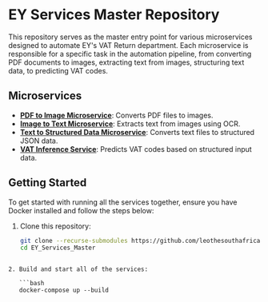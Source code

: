 # EY Services Master Repository

This repository serves as the master entry point for various microservices designed to automate EY's VAT Return department. Each microservice is responsible for a specific task in the automation pipeline, from converting PDF documents to images, extracting text from images, structuring text data, to predicting VAT codes.

## Microservices

- [**PDF to Image Microservice**](https://github.com/leothesouthafrican/EY_PDF2Image-Service): Converts PDF files to images.
- [**Image to Text Microservice**](https://github.com/leothesouthafrican/EY_Image2Text-Service): Extracts text from images using OCR.
- [**Text to Structured Data Microservice**](https://github.com/leothesouthafrican/EY_Text2Structure-Service): Converts text files to structured JSON data.
- [**VAT Inference Service**](https://github.com/leothesouthafrican/EY_VATInference-Service): Predicts VAT codes based on structured input data.

## Getting Started

To get started with running all the services together, ensure you have Docker installed and follow the steps below:

1. Clone this repository:

   ```bash
   git clone --recurse-submodules https://github.com/leothesouthafrican/EY_Services_Master.git
   cd EY_Services_Master
```

2. Build and start all of the services:

   ```bash
   docker-compose up --build
   ```
